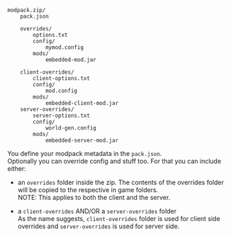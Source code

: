 ```
modpack.zip/
    pack.json

    overrides/
        options.txt
        config/
            mymod.config
        mods/
            embedded-mod.jar

    client-overrides/
        client-options.txt
        config/
            mod.config
        mods/
            embedded-client-mod.jar
    server-overrides/
        server-options.txt
        config/
            world-gen.config
        mods/
            embedded-server-mod.jar
```

You define your modpack metadata in the `pack.json`. \
Optionally you can override config and stuff too. For that you can include either:
- an `overrides` folder inside the zip. The contents of the overrides folder will be copied to the respective in game folders. \
    NOTE: This applies to both the client and the server.

- a `client-overrides` AND/OR a `server-overrides` folder \
    As the name suggests, `client-overrides` folder is used for client side overrides and `server-overrides` is used for server side.